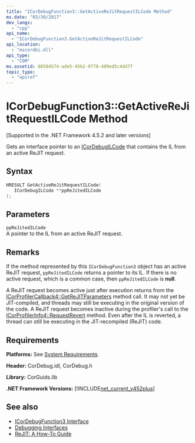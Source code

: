 ```yaml
---
title: "ICorDebugFunction3::GetActiveReJitRequestILCode Method"
ms.date: "03/30/2017"
dev_langs: 
  - "cpp"
api_name: 
  - "ICorDebugFunction3.GetActiveReJitRequestILCode"
api_location: 
  - "mscordbi.dll"
api_type: 
  - "COM"
ms.assetid: 88584574-ade5-45b2-9778-489ed5c4dd7f
topic_type: 
  - "apiref"
---
```

# ICorDebugFunction3::GetActiveReJitRequestILCode Method
[Supported in the .NET Framework 4.5.2 and later versions]  
  
 Gets an interface pointer to an [ICorDebugILCode](icordebugilcode-interface.md) that contains the IL from an active ReJIT request.  
  
## Syntax  
  
```cpp
HRESULT GetActiveReJitRequestILCode(  
   ICorDebugILCode **ppReJitedILCode  
);  
```  
  
## Parameters  
 `ppReJitedILCode`  
 A pointer to the IL from an active ReJIT request.  
  
## Remarks  
 If the method represented by this `ICorDebugFunction3` object has an active ReJIT request, `ppReJitedILCode` returns a pointer to its IL. If there is no active request, which is a common case, then `ppReJitedILCode` is **null**.  
  
 A ReJIT request becomes active just after execution returns from the [ICorProfilerCallback4::GetReJITParameters](../profiling/icorprofilercallback4-getrejitparameters-method.md) method call. It may not yet be JIT-compiled, and threads may still be executing in the original version of the code. A ReJIT request becomes inactive during the profiler's call to the [ICorProfilerInfo4::RequestRevert](../profiling/icorprofilerinfo4-requestrevert-method.md) method. Even after the IL is reverted, a thread can still be executing in the JIT-recompiled (ReJIT) code.  
  
## Requirements  
 **Platforms:** See [System Requirements](../../get-started/system-requirements.md).  
  
 **Header:** CorDebug.idl, CorDebug.h  
  
 **Library:** CorGuids.lib  
  
 **.NET Framework Versions:** [!INCLUDE[net_current_v452plus](../../../../includes/net-current-v452plus-md.md)]  
  
## See also

- [ICorDebugFunction3 Interface](icordebugfunction3-interface.md)
- [Debugging Interfaces](debugging-interfaces.md)
- [ReJIT: A How-To Guide](https://docs.microsoft.com/archive/blogs/davbr/rejit-a-how-to-guide)
